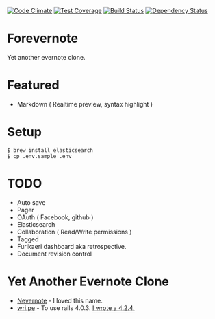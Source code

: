 [![Code Climate](https://codeclimate.com/github/oooooooo/forevernote/badges/gpa.svg)](https://codeclimate.com/github/oooooooo/forevernote)
[![Test Coverage](https://codeclimate.com/github/oooooooo/forevernote/badges/coverage.svg)](https://codeclimate.com/github/oooooooo/forevernote/coverage)
[![Build Status](https://travis-ci.org/oooooooo/forevernote.svg?branch=master)](https://travis-ci.org/oooooooo/forevernote)
[![Dependency Status](https://gemnasium.com/oooooooo/forevernote.svg)](https://gemnasium.com/oooooooo/forevernote)

# Forevernote
Yet another evernote clone.

# Featured
- Markdown ( Realtime preview, syntax highlight )

# Setup
```
$ brew install elasticsearch
$ cp .env.sample .env
```

# TODO
- Auto save
- Pager
- OAuth ( Facebook, github )
- Elasticsearch
- Collaboration ( Read/Write permissions )
- Tagged
- Furikaeri dashboard aka retrospective.
- Document revision control

# Yet Another Evernote Clone
- [Nevernote](https://github.com/nwj/nevernote) - I loved this name.
- [wri.pe](https://github.com/masuidrive/open-wripe) - To use rails 4.0.3. [I wrote a 4.2.4.](https://github.com/oooooooo/open-wripe)
